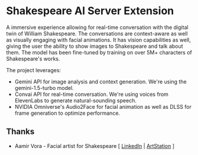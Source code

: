 # Shakespeare AI Server Extension

A immersive experience allowing for real-time conversation with the digital twin of William Shakespeare. The conversations are context-aware as well as visually engaging with facial animations. It has vision capabilities as well, giving the user the ability to show images to Shakespeare and talk about them. The model has been fine-tuned by training on over 5M+ characters of Shakespeare's works.

The project leverages:

- Gemini API for image analysis and context generation. We're using the gemini-1.5-turbo model.
- Convai API for real-time conversation. We're using voices from ElevenLabs to generate natural-sounding speech.
- NVIDIA Omniverse's Audio2Face for facial animation as well as DLSS for frame generation to optimize performance.

## Thanks
- Aamir Vora - Facial artist for Shakespeare [ [LinkedIn](https://www.linkedin.com/in/aamir-vora-244013201/) | [ArtStation](https://aamirvora251299.artstation.com/) ]
